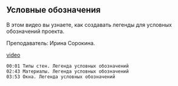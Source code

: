 ## Условные обозначения

В этом видео вы узнаете, как создавать легенды для условных обозначений проекта.

Преподаватель: Ирина Сорокина.

[video](https://player.softculture.cc/embed/online/RVT/RVT_42.17.02_L6-12_Theory_Legend)

``` chapters
00:01 Типы стен. Легенда условных обозначений
02:43 Материалы. Легенда условных обозначений
03:53 Окна. Легенда условных обозначений
```
